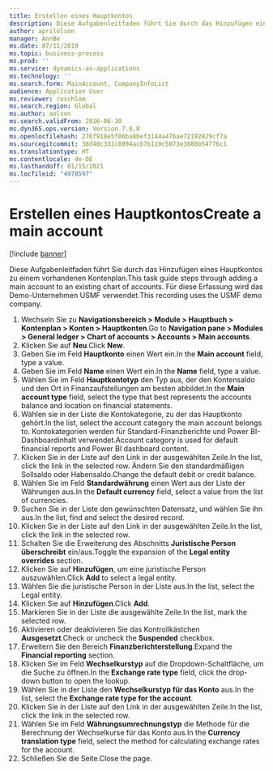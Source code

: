 ```yaml
---
title: Erstellen eines Hauptkontos
description: Diese Aufgabenleitfaden führt Sie durch das Hinzufügen eines Hauptkontos zu einem vorhandenen Kontenplan.
author: aprilolson
manager: AnnBe
ms.date: 07/11/2019
ms.topic: business-process
ms.prod: ''
ms.service: dynamics-ax-applications
ms.technology: ''
ms.search.form: MainAccount, CompanyInfoList
audience: Application User
ms.reviewer: roschlom
ms.search.region: Global
ms.author: aolson
ms.search.validFrom: 2016-06-30
ms.dyn365.ops.version: Version 7.0.0
ms.openlocfilehash: 276f918e5f86ba8bef3144a476ae72192829cf7a
ms.sourcegitcommit: 38d40c331c8894acb7b119c5073e3088b54776c1
ms.translationtype: HT
ms.contentlocale: de-DE
ms.lasthandoff: 01/15/2021
ms.locfileid: "4978597"
---
```

# <a name="create-a-main-account"></a><span data-ttu-id="45056-103">Erstellen eines Hauptkontos</span><span class="sxs-lookup"><span data-stu-id="45056-103">Create a main account</span></span>

[!include [banner](../../includes/banner.md)]

<span data-ttu-id="45056-104">Diese Aufgabenleitfaden führt Sie durch das Hinzufügen eines Hauptkontos zu einem vorhandenen Kontenplan.</span><span class="sxs-lookup"><span data-stu-id="45056-104">This task guide steps through adding a main account to an existing chart of accounts.</span></span> <span data-ttu-id="45056-105">Für diese Erfassung wird das Demo-Unternehmen USMF verwendet.</span><span class="sxs-lookup"><span data-stu-id="45056-105">This recording uses the USMF demo company.</span></span>  

1. <span data-ttu-id="45056-106">Wechseln Sie zu **Navigationsbereich > Module > Hauptbuch > Kontenplan > Konten > Hauptkonten**.</span><span class="sxs-lookup"><span data-stu-id="45056-106">Go to **Navigation pane > Modules > General ledger > Chart of accounts > Accounts > Main accounts**.</span></span>
2. <span data-ttu-id="45056-107">Klicken Sie auf **Neu**.</span><span class="sxs-lookup"><span data-stu-id="45056-107">Click **New**.</span></span>
3. <span data-ttu-id="45056-108">Geben Sie im Feld **Hauptkonto** einen Wert ein.</span><span class="sxs-lookup"><span data-stu-id="45056-108">In the **Main account** field, type a value.</span></span>
4. <span data-ttu-id="45056-109">Geben Sie im Feld **Name** einen Wert ein.</span><span class="sxs-lookup"><span data-stu-id="45056-109">In the **Name** field, type a value.</span></span>
5. <span data-ttu-id="45056-110">Wählen Sie im Feld **Hauptkontotyp** den Typ aus, der den Kontensaldo und den Ort in Finanzaufstellungen am besten abbildet.</span><span class="sxs-lookup"><span data-stu-id="45056-110">In the **Main account type** field, select the type that best represents the accounts balance and location on financial statements.</span></span>
6. <span data-ttu-id="45056-111">Wählen sie in der Liste die Kontokategorie, zu der das Hauptkonto gehört.</span><span class="sxs-lookup"><span data-stu-id="45056-111">In the list, select the account category the main account belongs to.</span></span> <span data-ttu-id="45056-112">Kontokategorien werden für Standard-Finanzberichte und Power BI-Dashboardinhalt verwendet.</span><span class="sxs-lookup"><span data-stu-id="45056-112">Account category is used for default financial reports and Power BI dashboard content.</span></span>  
7. <span data-ttu-id="45056-113">Klicken Sie in der Liste auf den Link in der ausgewählten Zeile.</span><span class="sxs-lookup"><span data-stu-id="45056-113">In the list, click the link in the selected row.</span></span> <span data-ttu-id="45056-114">Ändern Sie den standardmäßigen Sollsaldo oder Habensaldo.</span><span class="sxs-lookup"><span data-stu-id="45056-114">Change the default debit or credit balance.</span></span>  
8. <span data-ttu-id="45056-115">Wählen Sie im Feld **Standardwährung** einen Wert aus der Liste der Währungen aus.</span><span class="sxs-lookup"><span data-stu-id="45056-115">In the **Default currency** field, select a value from the list of currencies.</span></span>
9. <span data-ttu-id="45056-116">Suchen Sie in der Liste den gewünschten Datensatz, und wählen Sie ihn aus.</span><span class="sxs-lookup"><span data-stu-id="45056-116">In the list, find and select the desired record.</span></span>
10. <span data-ttu-id="45056-117">Klicken Sie in der Liste auf den Link in der ausgewählten Zeile.</span><span class="sxs-lookup"><span data-stu-id="45056-117">In the list, click the link in the selected row.</span></span>
11. <span data-ttu-id="45056-118">Schalten Sie die Erweiterung des Abschnitts **Juristische Person überschreibt** ein/aus.</span><span class="sxs-lookup"><span data-stu-id="45056-118">Toggle the expansion of the **Legal entity overrides** section.</span></span>
12. <span data-ttu-id="45056-119">Klicken Sie auf **Hinzufügen**, um eine juristische Person auszuwählen.</span><span class="sxs-lookup"><span data-stu-id="45056-119">Click **Add** to select a legal entity.</span></span>
13. <span data-ttu-id="45056-120">Wählen Sie die juristische Person in der Liste aus.</span><span class="sxs-lookup"><span data-stu-id="45056-120">In the list, select the Legal entity.</span></span>
14. <span data-ttu-id="45056-121">Klicken Sie auf **Hinzufügen**.</span><span class="sxs-lookup"><span data-stu-id="45056-121">Click **Add**.</span></span>
15. <span data-ttu-id="45056-122">Markieren Sie in der Liste die ausgewählte Zeile.</span><span class="sxs-lookup"><span data-stu-id="45056-122">In the list, mark the selected row.</span></span>
16. <span data-ttu-id="45056-123">Aktivieren oder deaktivieren Sie das Kontrollkästchen **Ausgesetzt**.</span><span class="sxs-lookup"><span data-stu-id="45056-123">Check or uncheck the **Suspended** checkbox.</span></span>
17. <span data-ttu-id="45056-124">Erweitern Sie den Bereich **Finanzberichterstellung**.</span><span class="sxs-lookup"><span data-stu-id="45056-124">Expand the **Financial reporting** section.</span></span>
18. <span data-ttu-id="45056-125">Klicken Sie im Feld **Wechselkurstyp** auf die Dropdown-Schaltfläche, um die Suche zu öffnen.</span><span class="sxs-lookup"><span data-stu-id="45056-125">In the **Exchange rate type** field, click the drop-down button to open the lookup.</span></span>
19. <span data-ttu-id="45056-126">Wählen Sie in der Liste den **Wechselkurstyp für das Konto** aus.</span><span class="sxs-lookup"><span data-stu-id="45056-126">In the list, select the **Exchange rate type for the account**.</span></span>
20. <span data-ttu-id="45056-127">Klicken Sie in der Liste auf den Link in der ausgewählten Zeile.</span><span class="sxs-lookup"><span data-stu-id="45056-127">In the list, click the link in the selected row.</span></span>
21. <span data-ttu-id="45056-128">Wählen Sie im Feld **Währungsumrechnungstyp** die Methode für die Berechnung der Wechselkurse für das Konto aus.</span><span class="sxs-lookup"><span data-stu-id="45056-128">In the **Currency translation type** field, select the method for calculating exchange rates for the account.</span></span>
22. <span data-ttu-id="45056-129">Schließen Sie die Seite.</span><span class="sxs-lookup"><span data-stu-id="45056-129">Close the page.</span></span>

